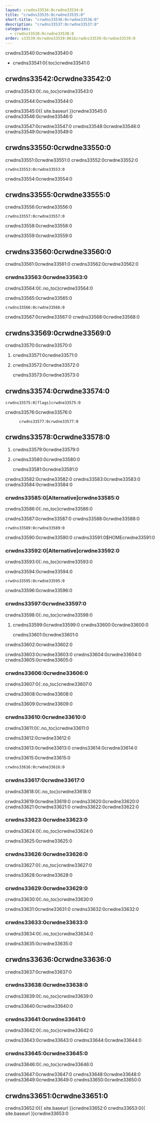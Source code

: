 ```yaml
---
layout: crwdns33534:0crwdne33534:0
title: "crwdns33535:0crwdne33535:0"
short-title: "crwdns33536:0crwdne33536:0"
description: "crwdns33537:0crwdne33537:0"
categories:
  - crwdns33538:0crwdne33538:0
order: s33539:0crwdne33539:0616crwdns33539:0crwdne33539:0
---
```

crwdns33540:0crwdne33540:0

* crwdns33541:0{:toc}crwdne33541:0

## crwdns33542:0crwdne33542:0

crwdns33543:0{:.no_toc}crwdne33543:0

crwdns33544:0crwdne33544:0

crwdns33545:0{{ site.baseurl }}crwdne33545:0 crwdns33546:0crwdne33546:0

crwdns33547:0crwdne33547:0 crwdns33548:0crwdne33548:0 crwdns33549:0crwdne33549:0

## crwdns33550:0crwdne33550:0

crwdns33551:0crwdne33551:0 crwdns33552:0crwdne33552:0

    crwdns33553:0crwdne33553:0
    

crwdns33554:0crwdne33554:0

## crwdns33555:0crwdne33555:0

crwdns33556:0crwdne33556:0

    crwdns33557:0crwdne33557:0
    

crwdns33558:0crwdne33558:0

crwdns33559:0crwdne33559:0

## crwdns33560:0crwdne33560:0

crwdns33561:0crwdne33561:0 crwdns33562:0crwdne33562:0

### crwdns33563:0crwdne33563:0

crwdns33564:0{:.no_toc}crwdne33564:0

crwdns33565:0crwdne33565:0

    crwdns33566:0crwdne33566:0
    

crwdns33567:0crwdne33567:0 crwdns33568:0crwdne33568:0

## crwdns33569:0crwdne33569:0

crwdns33570:0crwdne33570:0

1. crwdns33571:0crwdne33571:0

2. crwdns33572:0crwdne33572:0

    crwdns33573:0crwdne33573:0
    

## crwdns33574:0crwdne33574:0

    crwdns33575:0[flags]crwdne33575:0
    

crwdns33576:0crwdne33576:0

          crwdns33577:0crwdne33577:0
    

## crwdns33578:0crwdne33578:0

1. crwdns33579:0crwdne33579:0

2. crwdns33580:0crwdne33580:0

    crwdns33581:0crwdne33581:0
    

crwdns33582:0crwdne33582:0 crwdns33583:0crwdne33583:0 crwdns33584:0crwdne33584:0

### crwdns33585:0[Alternative]crwdne33585:0

crwdns33586:0{:.no_toc}crwdne33586:0

crwdns33587:0crwdne33587:0 crwdns33588:0crwdne33588:0

    crwdns33589:0crwdne33589:0
    

crwdns33590:0crwdne33590:0 crwdns33591:0$HOMEcrwdne33591:0

### crwdns33592:0[Alternative]crwdne33592:0

crwdns33593:0{:.no_toc}crwdne33593:0

crwdns33594:0crwdne33594:0

    crwdns33595:0crwdne33595:0
    

crwdns33596:0crwdne33596:0

### crwdns33597:0crwdne33597:0

crwdns33598:0{:.no_toc}crwdne33598:0

1. crwdns33599:0crwdne33599:0 crwdns33600:0crwdne33600:0

    crwdns33601:0crwdne33601:0
    

crwdns33602:0crwdne33602:0

crwdns33603:0crwdne33603:0 crwdns33604:0crwdne33604:0 crwdns33605:0crwdne33605:0

### crwdns33606:0crwdne33606:0

crwdns33607:0{:.no_toc}crwdne33607:0

crwdns33608:0crwdne33608:0

crwdns33609:0crwdne33609:0

### crwdns33610:0crwdne33610:0

crwdns33611:0{:.no_toc}crwdne33611:0

crwdns33612:0crwdne33612:0

crwdns33613:0crwdne33613:0 crwdns33614:0crwdne33614:0

crwdns33615:0crwdne33615:0

```bash
crwdns33616:0crwdne33616:0
```

### crwdns33617:0crwdne33617:0

crwdns33618:0{:.no_toc}crwdne33618:0

crwdns33619:0crwdne33619:0 crwdns33620:0crwdne33620:0 crwdns33621:0crwdne33621:0 crwdns33622:0crwdne33622:0

### crwdns33623:0crwdne33623:0

crwdns33624:0{:.no_toc}crwdne33624:0

crwdns33625:0crwdne33625:0

### crwdns33626:0crwdne33626:0

crwdns33627:0{:.no_toc}crwdne33627:0

crwdns33628:0crwdne33628:0

### crwdns33629:0crwdne33629:0

crwdns33630:0{:.no_toc}crwdne33630:0

crwdns33631:0crwdne33631:0 crwdns33632:0crwdne33632:0

### crwdns33633:0crwdne33633:0

crwdns33634:0{:.no_toc}crwdne33634:0

crwdns33635:0crwdne33635:0

## crwdns33636:0crwdne33636:0

crwdns33637:0crwdne33637:0

### crwdns33638:0crwdne33638:0

crwdns33639:0{:.no_toc}crwdne33639:0

crwdns33640:0crwdne33640:0

### crwdns33641:0crwdne33641:0

crwdns33642:0{:.no_toc}crwdne33642:0

crwdns33643:0crwdne33643:0 crwdns33644:0crwdne33644:0

### crwdns33645:0crwdne33645:0

crwdns33646:0{:.no_toc}crwdne33646:0

crwdns33647:0crwdne33647:0 crwdns33648:0crwdne33648:0 crwdns33649:0crwdne33649:0 crwdns33650:0crwdne33650:0

## crwdns33651:0crwdne33651:0

crwdns33652:0{{ site.baseurl }}crwdne33652:0 crwdns33653:0{{ site.baseurl }}crwdne33653:0